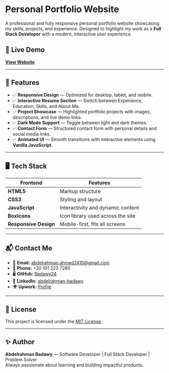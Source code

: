 # Personal Portfolio Website

A professional and fully responsive personal portfolio website showcasing my skills, projects, and experience. Designed to highlight my work as a **Full Stack Developer** with a modern, interactive user experience.

## 🚀 Live Demo

[**View Website**](https://badawy24.github.io/Badawy-Portfolio/)  

---

## 📂 Features

- ✅ **Responsive Design** — Optimized for desktop, tablet, and mobile.
- ✅ **Interactive Resume Section** — Switch between Experience, Education, Skills, and About Me.
- ✅ **Project Showcase** — Highlighted portfolio projects with images, descriptions, and live demo links.
- ✅ **Dark Mode Support** — Toggle between light and dark themes.
- ✅ **Contact Form** — Structured contact form with personal details and social media links.
- ✅ **Animated UI** — Smooth transitions with interactive elements using **Vanilla JavaScript**.

---

## 🖥️ Tech Stack

| Frontend      | Features                                  |
|---------------|-------------------------------------------|
| **HTML5**     | Markup structure                          |
| **CSS3**      | Styling and layout                        |
| **JavaScript**| Interactivity and dynamic content         |
| **BoxIcons**  | Icon library used across the site         |
| **Responsive Design** | Mobile-first, fits all screens    |

---

## 📬 Contact Me

- 📧 **Email:** [abdelrahman.ahmed2410@gmail.com](mailto:abdelrahman.ahmed2410@gmail.com)
- 📱 **Phone:** +20 101 223 7280
- 🖥️ **GitHub:** [Badawy24](https://github.com/Badawy24)
- 💼 **LinkedIn:** [abdelrahman-badawy](https://www.linkedin.com/in/abdelrahman-badawy-70375b1b6/)
- 🌍 **Upwork:** [Profile](https://www.upwork.com/freelancers/~01a62c6eb821a02304)

---

## 📌 License

This project is licensed under the [MIT License](LICENSE).

---

## ✨ Author

**Abdelrahman Badawy** — Software Developer | Full Stack Developer | Problem Solver  
Always passionate about learning and building impactful products.
